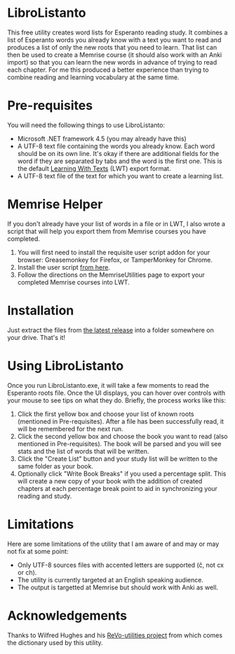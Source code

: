 # LibroListanto
This free utility creates word lists for Esperanto reading study. It combines a list of Esperanto words you already know with a text you want to read and produces a list of only the new roots that you need to learn. That list can then be used to create a Memrise course (it should also work with an Anki import) so that you can learn the new words in advance of trying to read each chapter. For me this produced a better experience than trying to combine reading and learning vocabulary at the same time.

# Pre-requisites
You will need the following things to use LibroListanto:
- Microsoft .NET framework 4.5 (you may already have this)
- A UTF-8 text file containing the words you already know. Each word should be on its own line. It's okay if there are additional fields for the word if they are separated by tabs and the word is the first one. This is the default [Learning With Texts](http://www.lwtfi3m.co/lwt/) (LWT) export format.
- A UTF-8 text file of the text for which you want to create a learning list.

# Memrise Helper
If you don't already have your list of words in a file or in LWT, I also wrote a script that will help you export them from Memrise courses you have completed. 

1. You will first need to install the requisite user script addon for your browser: Greasemonkey for Firefox, or TamperMonkey for Chrome. 
1. Install the user script [from here](https://github.com/scytalezero/MemriseUtilities).
1. Follow the directions on the MemriseUtilities page to export your completed Memrise courses into LWT.

# Installation
Just extract the files from [the latest release](https://github.com/scytalezero/LibroListanto/releases) into a folder somewhere on your drive. That's it!

# Using LibroListanto
Once you run LibroListanto.exe, it will take a few moments to read the Esperanto roots file. Once the UI displays, you can hover over controls with your mouse to see tips on what they do. Briefly, the process works like this:

1. Click the first yellow box and choose your list of known roots (mentioned in Pre-requisites). After a file has been successfully read, it will be remembered for the next run.
2. Click the second yellow box and choose the book you want to read (also mentioned in Pre-requisites). The book will be parsed and you will see stats and the list of words that will be written.
3. Click the "Create List" button and your study list will be written to the same folder as your book.
4. Optionally click "Write Book Breaks" if you used a percentage split. This will create a new copy of your book with the addition of created chapters at each percentage break point to aid in synchronizing your reading and study.

# Limitations
Here are some limitations of the utility that I am aware of and may or may not fix at some point:
- Only UTF-8 sources files with accented letters are supported (ĉ, not cx or ch).
- The utility is currently targeted at an English speaking audience.
- The output is targetted at Memrise but should work with Anki as well.

# Acknowledgements
Thanks to Wilfred Hughes and his [ReVo-utilities project](https://github.com/Wilfred/ReVo-utilities) from which comes the dictionary used by this utility.
